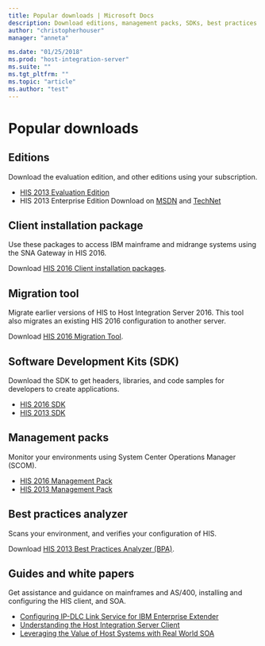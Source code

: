 ```yaml
---
title: Popular downloads | Microsoft Docs
description: Download editions, management packs, SDKs, best practices analyzer, migration tool, client installation packages, and whitepapers for HIS 2016 and HIS 2013
author: "christopherhouser"
manager: "anneta"

ms.date: "01/25/2018"
ms.prod: "host-integration-server"
ms.suite: ""
ms.tgt_pltfrm: ""
ms.topic: "article"
ms.author: "test"
---
```


# Popular downloads

## Editions

Download the evaluation edition, and other editions using your subscription.

- [HIS 2013 Evaluation Edition](https://www.microsoft.com/download/details.aspx?id=39950)
- HIS 2013 Enterprise Edition Download on [MSDN](https://msdn.microsoft.com/subscriptions/downloads/) and [TechNet](https://technet.microsoft.com/subscriptions/downloads/)

## Client installation package

Use these packages to access IBM mainframe and midrange systems using the SNA Gateway in HIS 2016.

Download [HIS 2016 Client installation packages](https://www.microsoft.com/download/details.aspx?id=54687).

## Migration tool

Migrate earlier versions of HIS to Host Integration Server 2016. This tool also migrates an existing HIS 2016 configuration to another server.

Download [HIS 2016 Migration Tool](https://www.microsoft.com/download/details.aspx?id=54950).

## Software Development Kits (SDK)

Download the SDK to get headers, libraries, and code samples for developers to create applications.

- [HIS 2016 SDK](https://aka.ms/his2016sdk)
- [HIS 2013 SDK](https://www.microsoft.com/download/details.aspx?id=41557)

## Management packs

Monitor your environments using System Center Operations Manager (SCOM).

- [HIS 2016 Management Pack](https://www.microsoft.com/download/details.aspx?id=55030)
- [HIS 2013 Management Pack](https://www.microsoft.com/download/details.aspx?id=39978)

## Best practices analyzer

Scans your environment, and verifies your configuration of HIS.

Download [HIS 2013 Best Practices Analyzer (BPA)](https://www.microsoft.com/download/details.aspx?id=40325).

## Guides and white papers

Get assistance and guidance on mainframes and AS/400, installing and configuring the HIS client, and SOA.

- [Configuring IP-DLC Link Service for IBM Enterprise Extender](https://www.microsoft.com/download/details.aspx?id=17441)
- [Understanding the Host Integration Server Client](https://www.microsoft.com/download/details.aspx?id=15069)
- [Leveraging the Value of Host Systems with Real World SOA](https://www.microsoft.com/download/details.aspx?id=20799)
